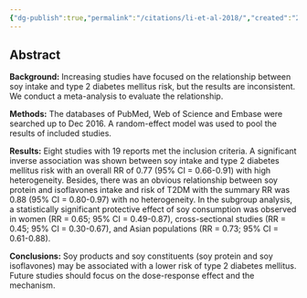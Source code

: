 ```yaml
---
{"dg-publish":true,"permalink":"/citations/li-et-al-2018/","created":"2025-10-13T23:08:24.215+01:00","updated":"2025-10-13T23:08:24.239+01:00"}
---
```


## Abstract

**Background:** Increasing studies have focused on the relationship between soy intake and type 2 diabetes mellitus risk, but the results are inconsistent. We conduct a meta-analysis to evaluate the relationship.

**Methods:** The databases of PubMed, Web of Science and Embase were searched up to Dec 2016. A random-effect model was used to pool the results of included studies.

**Results:** Eight studies with 19 reports met the inclusion criteria. A significant inverse association was shown between soy intake and type 2 diabetes mellitus risk with an overall RR of 0.77 (95% CI = 0.66-0.91) with high heterogeneity. Besides, there was an obvious relationship between soy protein and isoflavones intake and risk of T2DM with the summary RR was 0.88 (95% CI = 0.80-0.97) with no heterogeneity. In the subgroup analysis, a statistically significant protective effect of soy consumption was observed in women (RR = 0.65; 95% CI = 0.49-0.87), cross-sectional studies (RR = 0.45; 95% CI = 0.30-0.67), and Asian populations (RR = 0.73; 95% CI = 0.61-0.88).

**Conclusions:** Soy products and soy constituents (soy protein and soy isoflavones) may be associated with a lower risk of type 2 diabetes mellitus. Future studies should focus on the dose-response effect and the mechanism.
